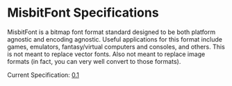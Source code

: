 # MisbitFont Specifications

MisbitFont is a bitmap font format standard designed to be both platform agnostic and encoding agnostic.
Useful applications for this format include games, emulators, fantasy/virtual computers and consoles, and
others.  This is not meant to replace vector fonts.  Also not meant to replace image formats (in fact, you
can very well convert to those formats).

Current Specification: [0.1](specs/MisbitFont_V0.1.md)
